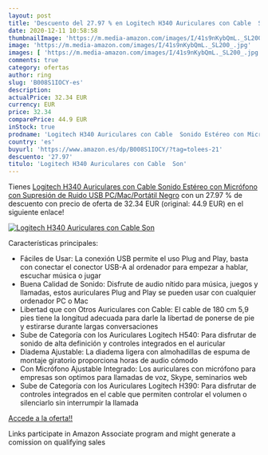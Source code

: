```yaml
---
layout: post
title: 'Descuento del 27.97 % en Logitech H340 Auriculares con Cable  Son'
date: 2020-12-11 10:58:58
thumbnailImage: 'https://m.media-amazon.com/images/I/41s9nKybQmL._SL200_.jpg'
image: 'https://m.media-amazon.com/images/I/41s9nKybQmL._SL200_.jpg'
images: [ 'https://m.media-amazon.com/images/I/41s9nKybQmL._SL200_.jpg' ]
comments: true
category: ofertas
author: ring
slug: 'B008S1IOCY-es'
description:
actualPrice: 32.34 EUR
currency: EUR
price: 32.34
comparePrice: 44.9 EUR
inStock: true
prodname: 'Logitech H340 Auriculares con Cable  Sonido Estéreo con Micrófono con Supresión de Ruido  USB  PC/Mac/Portátil   Negro'
country: 'es'
buyurl: 'https://www.amazon.es/dp/B008S1IOCY/?tag=tolees-21'
descuento: '27.97'
titulo: 'Logitech H340 Auriculares con Cable  Son'
---
```


Tienes [Logitech H340 Auriculares con Cable  Sonido Estéreo con Micrófono con Supresión de Ruido  USB  PC/Mac/Portátil   Negro](https://www.amazon.es/dp/B008S1IOCY/?tag=tolees-21) con un 27.97 % de descuento con precio de oferta de 32.34 EUR (original: 44.9 EUR) en el siguiente enlace!

[![Logitech H340 Auriculares con Cable  Son](https://m.media-amazon.com/images/I/41s9nKybQmL._SL200_.jpg)](https://www.amazon.es/dp/B008S1IOCY/?tag=tolees-21)

Características principales:

- Fáciles de Usar: La conexión USB permite el uso Plug and Play, basta con conectar el conector USB-A al ordenador para empezar a hablar, escuchar música o jugar
- Buena Calidad de Sonido: Disfrute de audio nítido para música, juegos y llamadas, estos auriculares Plug and Play se pueden usar con cualquier ordenador PC o Mac
- Libertad que con Otros Auriculares con Cable: El cable de 180 cm 5,9 pies tiene la longitud adecuada para darle la libertad de ponerse de pie y estirarse durante largas conversaciones
- Sube de Categoría con los Auriculares Logitech H540: Para disfrutar de sonido de alta definición y controles integrados en el auricular
- Diadema Ajustable: La diadema ligera con almohadillas de espuma de montaje giratorio proporciona horas de audio cómodo
- Con Micrófono Ajustable Integrado: Los auriculares con micrófono para empresas son optimos para llamadas de voz, Skype, seminarios web
- Sube de Categoría con los Auriculares Logitech H390: Para disfrutar de controles integrados en el cable que permiten controlar el volumen o silenciarlo sin interrumpir la llamada

[Accede a la oferta!!](https://www.amazon.es/dp/B008S1IOCY/?tag=tolees-21)

Links participate in Amazon Associate program and might generate a comission on qualifying sales


